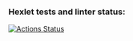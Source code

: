 ### Hexlet tests and linter status:
[![Actions Status](https://github.com/MoldavianDron/fullstack-javascript-project-lvl3/workflows/hexlet-check/badge.svg)](https://github.com/MoldavianDron/fullstack-javascript-project-lvl3/actions)